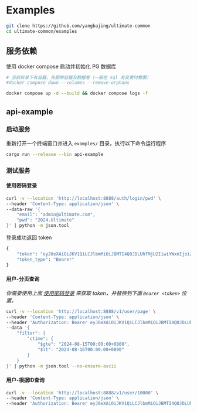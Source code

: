 # Examples

```sh
git clone https://github.com/yangbajing/ultimate-common
cd ultimate-common/examples
```

## 服务依赖

使用 docker compose 启动并初始化 PG 数据库

```sh
# 当前目录下有容器，先删除容器及数据卷（一般在 sql 有变更时需要）
#docker compose down --volumes --remove-orphans

docker compose up -d --build && docker compose logs -f
```

## api-example

### 启动服务

重新打开一个终端窗口并进入 `examples/` 目录，执行以下命令运行程序

```sh
cargo run --release --bin api-example
```

### 测试服务

#### 使用密码登录

```sh
curl -v --location 'http://localhost:8888/auth/login/pwd' \
--header 'Content-Type: application/json' \
--data-raw '{
    "email": "admin@ultimate.com",
    "pwd": "2024.Ultimate"
}' | python -m json.tool
```

登录成功返回 token

```sh
{
    "token": "eyJ0eXAiOiJKV1QiLCJlbmMiOiJBMTI4Q0JDLUhTMjU2IiwiYWxnIjoiZGlyIn0..EZwETCBq1CNs8yO5Zec09Q.g3JoMryHoq01ZO3TQ2Ja_ppJZb9SYdon-LfB6OGyH7s.sBCGn14NuoxujmAgRpkYPg",
    "token_type": "Bearer"
}
```

#### 用户-分页查询

_你需要使用上面 [使用密码登录](#使用密码登录) 来获取 token，并替换到下面 `Bearer <token>` 位置。_

```sh
curl -v --location 'http://localhost:8888/v1/user/page' \
--header 'Content-Type: application/json' \
--header 'Authorization: Bearer eyJ0eXAiOiJKV1QiLCJlbmMiOiJBMTI4Q0JDLUhTMjU2IiwiYWxnIjoiZGlyIn0..EZwETCBq1CNs8yO5Zec09Q.g3JoMryHoq01ZO3TQ2Ja_ppJZb9SYdon-LfB6OGyH7s.sBCGn14NuoxujmAgRpkYPg' \
--data '{
    "filter": {
        "ctime": {
            "$gte": "2024-08-15T00:00:00+0800",
            "$lt": "2024-08-16T00:00:00+0800"
        }
    }
}' | python -m json.tool --no-ensure-ascii
```

#### 用户-根据ID查询

```sh
curl -v --location 'http://localhost:8888/v1/user/10000' \
--header 'Content-Type: application/json' \
--header 'Authorization: Bearer eyJ0eXAiOiJKV1QiLCJlbmMiOiJBMTI4Q0JDLUhTMjU2IiwiYWxnIjoiZGlyIn0..EZwETCBq1CNs8yO5Zec09Q.g3JoMryHoq01ZO3TQ2Ja_ppJZb9SYdon-LfB6OGyH7s.sBCGn14NuoxujmAgRpkYPg' | python -m json.tool --no-ensure-ascii
```
